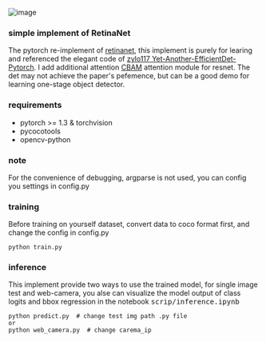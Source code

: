 ![image](https://github.com/chencheng1203/README_images/demo.png)

### simple implement of RetinaNet
The pytorch re-implement of [retinanet](https://arxiv.org/abs/1708.02002), this implement is purely for learing and referenced the elegant code of [zylo117
Yet-Another-EfficientDet-Pytorch](https://github.com/zylo117/Yet-Another-EfficientDet-Pytorch). I add additional attention [CBAM](https://arxiv.org/abs/1807.06521v2) attention module for resnet. The det may not achieve the paper's pefemence, but can be a good demo for learning one-stage object detector.

### requirements
- pytorch >= 1.3 & torchvision
- pycocotools
- opencv-python


### note
For the convenience of debugging, argparse is not used, you can config you settings in config.py 

### training
Before training on yourself dataset, convert data to coco format first, and change the config in config.py

```
python train.py
```

### inference
This implement provide two ways to use the trained model, for single image test and web-camera, you alse can visualize the model output of class logits and bbox regression in the notebook <kbd>scrip/inference.ipynb</kbd>

```
python predict.py  # change test img path .py file
or
python web_camera.py  # change carema_ip
```
